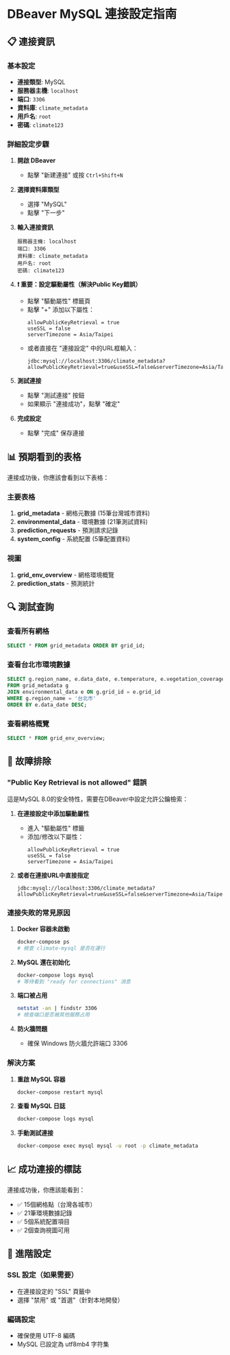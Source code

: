 # DBeaver MySQL 連接設定指南

## 📋 連接資訊

### 基本設定
- **連接類型**: MySQL
- **服務器主機**: `localhost`
- **端口**: `3306`
- **資料庫**: `climate_metadata`
- **用戶名**: `root`
- **密碼**: `climate123`

### 詳細設定步驟

1. **開啟 DBeaver**
   - 點擊 "新建連接" 或按 `Ctrl+Shift+N`

2. **選擇資料庫類型**
   - 選擇 "MySQL"
   - 點擊 "下一步"

3. **輸入連接資訊**
   ```
   服務器主機: localhost
   端口: 3306
   資料庫: climate_metadata
   用戶名: root
   密碼: climate123
   ```

4. **❗ 重要：設定驅動屬性（解決Public Key錯誤）**
   - 點擊 "驅動屬性" 標籤頁
   - 點擊 "+" 添加以下屬性：
     ```
     allowPublicKeyRetrieval = true
     useSSL = false
     serverTimezone = Asia/Taipei
     ```
   - 或者直接在 "連接設定" 中的URL框輸入：
     ```
     jdbc:mysql://localhost:3306/climate_metadata?allowPublicKeyRetrieval=true&useSSL=false&serverTimezone=Asia/Taipei
     ```

5. **測試連接**
   - 點擊 "測試連接" 按鈕
   - 如果顯示 "連接成功"，點擊 "確定"

6. **完成設定**
   - 點擊 "完成" 保存連接

## 📊 預期看到的表格

連接成功後，你應該會看到以下表格：

### 主要表格
1. **grid_metadata** - 網格元數據 (15筆台灣城市資料)
2. **environmental_data** - 環境數據 (21筆測試資料)
3. **prediction_requests** - 預測請求記錄
4. **system_config** - 系統配置 (5筆配置資料)

### 視圖
1. **grid_env_overview** - 網格環境概覽
2. **prediction_stats** - 預測統計

## 🔍 測試查詢

### 查看所有網格
```sql
SELECT * FROM grid_metadata ORDER BY grid_id;
```

### 查看台北市環境數據
```sql
SELECT g.region_name, e.data_date, e.temperature, e.vegetation_coverage
FROM grid_metadata g
JOIN environmental_data e ON g.grid_id = e.grid_id
WHERE g.region_name = '台北市'
ORDER BY e.data_date DESC;
```

### 查看網格概覽
```sql
SELECT * FROM grid_env_overview;
```

## 🐛 故障排除

### "Public Key Retrieval is not allowed" 錯誤

這是MySQL 8.0的安全特性，需要在DBeaver中設定允許公鑰檢索：

1. **在連接設定中添加驅動屬性**
   - 進入 "驅動屬性" 標籤
   - 添加/修改以下屬性：
     ```
     allowPublicKeyRetrieval = true
     useSSL = false
     serverTimezone = Asia/Taipei
     ```

2. **或者在連接URL中直接指定**
   ```
   jdbc:mysql://localhost:3306/climate_metadata?allowPublicKeyRetrieval=true&useSSL=false&serverTimezone=Asia/Taipei
   ```

### 連接失敗的常見原因

1. **Docker 容器未啟動**
   ```bash
   docker-compose ps
   # 檢查 climate-mysql 是否在運行
   ```

2. **MySQL 還在初始化**
   ```bash
   docker-compose logs mysql
   # 等待看到 "ready for connections" 消息
   ```

3. **端口被占用**
   ```bash
   netstat -an | findstr 3306
   # 檢查端口是否被其他服務占用
   ```

4. **防火牆問題**
   - 確保 Windows 防火牆允許端口 3306

### 解決方案

1. **重啟 MySQL 容器**
   ```bash
   docker-compose restart mysql
   ```

2. **查看 MySQL 日誌**
   ```bash
   docker-compose logs mysql
   ```

3. **手動測試連接**
   ```bash
   docker-compose exec mysql mysql -u root -p climate_metadata
   ```

## 📈 成功連接的標誌

連接成功後，你應該能看到：
- ✅ 15個網格點（台灣各城市）
- ✅ 21筆環境數據記錄
- ✅ 5個系統配置項目
- ✅ 2個查詢視圖可用

## 🔧 進階設定

### SSL 設定（如果需要）
- 在連接設定的 "SSL" 頁籤中
- 選擇 "禁用" 或 "首選"（針對本地開發）

### 編碼設定
- 確保使用 UTF-8 編碼
- MySQL 已設定為 utf8mb4 字符集
